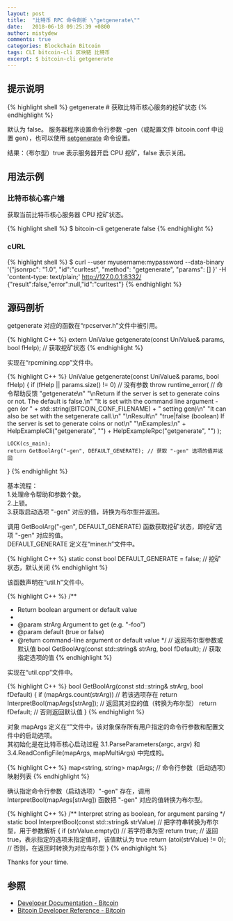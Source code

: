 ```yaml
---
layout: post
title:  "比特币 RPC 命令剖析 \"getgenerate\""
date:   2018-06-18 09:25:39 +0800
author: mistydew
comments: true
categories: Blockchain Bitcoin
tags: CLI bitcoin-cli 区块链 比特币
excerpt: $ bitcoin-cli getgenerate
---
```

## 提示说明

{% highlight shell %}
getgenerate # 获取比特币核心服务的挖矿状态
{% endhighlight %}

默认为 false。
服务器程序设置命令行参数 -gen（或配置文件 bitcoin.conf 中设置 gen），也可以使用 [setgenerate](/blog/2018/06/bitcoin-rpc-command-setgenerate.html) 命令设置。

结果：（布尔型）true 表示服务器开启 CPU 挖矿，false 表示关闭。

## 用法示例

### 比特币核心客户端

获取当前比特币核心服务器 CPU 挖矿状态。

{% highlight shell %}
$ bitcoin-cli getgenerate
false
{% endhighlight %}

### cURL

{% highlight shell %}
$ curl --user myusername:mypassword --data-binary '{"jsonrpc": "1.0", "id":"curltest", "method": "getgenerate", "params": [] }' -H 'content-type: text/plain;' http://127.0.0.1:8332/
{"result":false,"error":null,"id":"curltest"}
{% endhighlight %}

## 源码剖析
getgenerate 对应的函数在“rpcserver.h”文件中被引用。

{% highlight C++ %}
extern UniValue getgenerate(const UniValue& params, bool fHelp); // 获取挖矿状态
{% endhighlight %}

实现在“rpcmining.cpp”文件中。

{% highlight C++ %}
UniValue getgenerate(const UniValue& params, bool fHelp)
{
    if (fHelp || params.size() != 0) // 没有参数
        throw runtime_error( // 命令帮助反馈
            "getgenerate\n"
            "\nReturn if the server is set to generate coins or not. The default is false.\n"
            "It is set with the command line argument -gen (or " + std::string(BITCOIN_CONF_FILENAME) + " setting gen)\n"
            "It can also be set with the setgenerate call.\n"
            "\nResult\n"
            "true|false      (boolean) If the server is set to generate coins or not\n"
            "\nExamples:\n"
            + HelpExampleCli("getgenerate", "")
            + HelpExampleRpc("getgenerate", "")
        );

    LOCK(cs_main);
    return GetBoolArg("-gen", DEFAULT_GENERATE); // 获取 "-gen" 选项的值并返回
}
{% endhighlight %}

基本流程：<br>
1.处理命令帮助和参数个数。<br>
2.上锁。<br>
3.获取启动选项 "-gen" 对应的值，转换为布尔型并返回。

调用 GetBoolArg("-gen", DEFAULT_GENERATE) 函数获取挖矿状态，即挖矿选项 "-gen" 对应的值。<br>
DEFAULT_GENERATE 定义在“miner.h”文件中。

{% highlight C++ %}
static const bool DEFAULT_GENERATE = false; // 挖矿状态，默认关闭
{% endhighlight %}

该函数声明在“util.h”文件中。

{% highlight C++ %}
/**
 * Return boolean argument or default value
 *
 * @param strArg Argument to get (e.g. "-foo")
 * @param default (true or false)
 * @return command-line argument or default value
 */ // 返回布尔型参数或默认值
bool GetBoolArg(const std::string& strArg, bool fDefault); // 获取指定选项的值
{% endhighlight %}

实现在“util.cpp”文件中。

{% highlight C++ %}
bool GetBoolArg(const std::string& strArg, bool fDefault)
{
    if (mapArgs.count(strArg)) // 若该选项存在
        return InterpretBool(mapArgs[strArg]); // 返回其对应的值（转换为布尔型）
    return fDefault; // 否则返回默认值
}
{% endhighlight %}

对象 mapArgs 定义在“”文件中，该对象保存所有用户指定的命令行参数和配置文件中的启动选项。<br>
其初始化是在比特币核心启动过程 3.1.ParseParameters(argc, argv) 和 3.4.ReadConfigFile(mapArgs, mapMultiArgs) 中完成的。

{% highlight C++ %}
map<string, string> mapArgs; // 命令行参数（启动选项）映射列表
{% endhighlight %}

确认指定命令行参数（启动选项）"-gen" 存在，调用 InterpretBool(mapArgs[strArg]) 函数把 "-gen" 对应的值转换为布尔型。

{% highlight C++ %}
/** Interpret string as boolean, for argument parsing */
static bool InterpretBool(const std::string& strValue) // 把字符串转换为布尔型，用于参数解析
{
    if (strValue.empty()) // 若字符串为空
        return true; // 返回 true，表示指定的选项未指定值时，该值默认为 true
    return (atoi(strValue) != 0); // 否则，在返回时转换为对应布尔型
}
{% endhighlight %}

Thanks for your time.

## 参照

* [Developer Documentation - Bitcoin](https://bitcoin.org/en/developer-documentation)
* [Bitcoin Developer Reference - Bitcoin](https://bitcoin.org/en/developer-reference#getgenerate)
